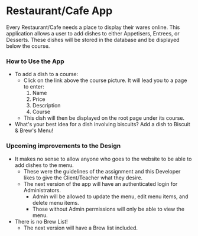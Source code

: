 # Restaurant/Cafe App
Every Restaurant/Cafe needs a place to display their wares online.  This application allows a user to add dishes to either Appetisers, Entrees, or Desserts.  These dishes will be stored in the database and be displayed below the course.

### How to Use the App
  * To add a dish to a course:
    * Click on the link above the course picture.  It will lead you to a page to enter:
      1. Name
      2. Price
      3. Description
      4. Course
    * This dish will then be displayed on the root page under its course.
  * What's your best idea for a dish involving biscuits?  Add a dish to Biscuit & Brew's Menu!

### Upcoming improvements to the Design
  * It makes no sense to allow anyone who goes to the website to be able to add dishes to the menu.  
    * These were the guidelines of the assignment and this Developer likes to give the Client/Teacher what they desire.
    * The next version of the app will have an authenticated login for Administrators.
      * Admin will be allowed to update the menu, edit menu items, and delete menu items.
      * Those without Admin permissions will only be able to view the menu.
  * There is no Brew List!
    * The next version will have a Brew list included.
